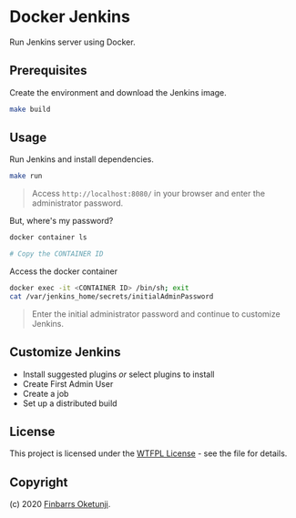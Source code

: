 # Docker Jenkins

Run Jenkins server using Docker.

## Prerequisites

Create the environment and download the Jenkins image.

```bash
make build
```

## Usage

Run Jenkins and install dependencies.

```bash
make run
```
> Access `http://localhost:8080/` in your browser and enter the administrator password.

But, where's my password?

```bash
docker container ls

# Copy the CONTAINER ID
```

Access the docker container

```bash
docker exec -it <CONTAINER ID> /bin/sh; exit
cat /var/jenkins_home/secrets/initialAdminPassword
```

> Enter the initial administrator password and continue to customize Jenkins.

## Customize Jenkins

* Install suggested plugins _or_ select plugins to install
* Create First Admin User
* Create a job
* Set up a distributed build

## License

This project is licensed under the [WTFPL License](LICENSE) - see the file for details.

## Copyright

(c) 2020 [Finbarrs Oketunji](https://finbarrs.eu).